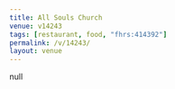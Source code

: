```yaml
---
title: All Souls Church
venue: v14243
tags: [restaurant, food, "fhrs:414392"]
permalink: /v/14243/
layout: venue
---
```

null